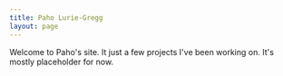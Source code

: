 ```yaml
---
title: Paho Lurie-Gregg
layout: page
---
```



Welcome to Paho's site. It just a few projects I've been working on. It's mostly
placeholder for now.
